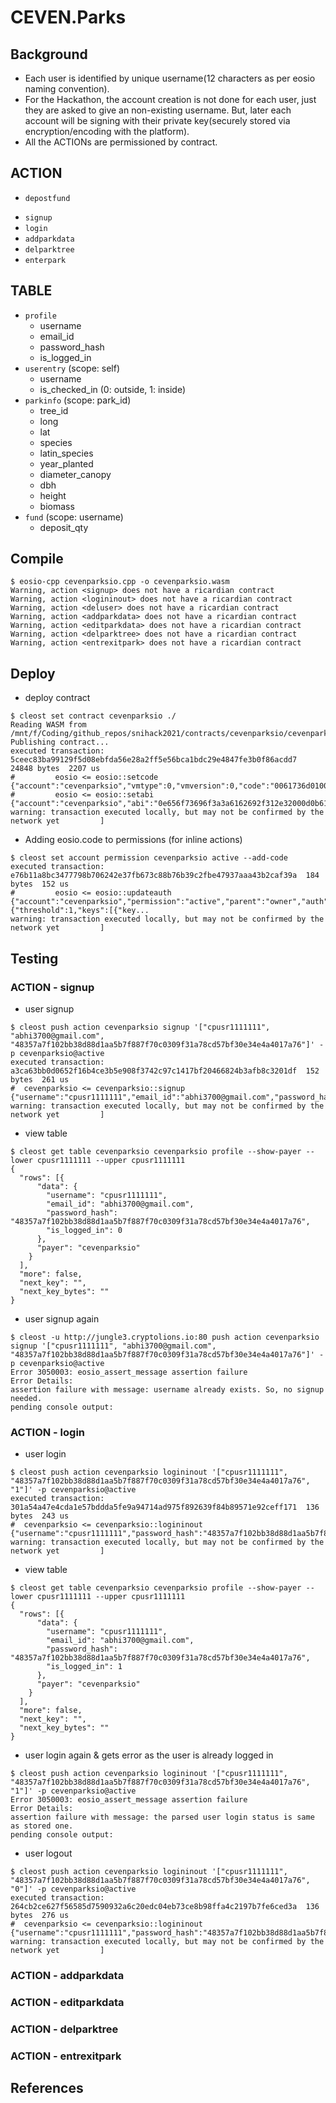 # CEVEN.Parks

## Background
* Each user is identified by unique username(12 characters as per eosio naming convention).
* For the Hackathon, the account creation is not done for each user, just they are asked to give an non-existing username. But, later each account will be signing with their private key(securely stored via encryption/encoding with the platform).
* All the ACTIONs are permissioned by contract.

## ACTION
* `depostfund`
<!-- * `withdrawfund` -->
* `signup`
* `login`
* `addparkdata`
* `delparktree`
* `enterpark`

## TABLE
* `profile`
	- username
	- email_id
	- password_hash
	- is_logged_in
* `userentry` (scope: self)
	- username
	- is_checked_in (0: outside, 1: inside)
* `parkinfo` (scope: park_id)
	- tree_id
	- long
	- lat
	- species
	- latin_species
	- year_planted
	- diameter_canopy
	- dbh
	- height
	- biomass
* `fund` (scope: username)
	- deposit_qty

## Compile
```console
$ eosio-cpp cevenparksio.cpp -o cevenparksio.wasm
Warning, action <signup> does not have a ricardian contract
Warning, action <logininout> does not have a ricardian contract
Warning, action <deluser> does not have a ricardian contract
Warning, action <addparkdata> does not have a ricardian contract
Warning, action <editparkdata> does not have a ricardian contract
Warning, action <delparktree> does not have a ricardian contract
Warning, action <entrexitpark> does not have a ricardian contract
```

## Deploy
* deploy contract
```console
$ cleost set contract cevenparksio ./
Reading WASM from /mnt/f/Coding/github_repos/snihack2021/contracts/cevenparksio/cevenparksio.wasm...
Publishing contract...
executed transaction: 5ceec83ba99129f5d08ebfda56e28a2ff5e56bca1bdc29e4847fe3b0f86acdd7  24848 bytes  2207 us
#         eosio <= eosio::setcode               {"account":"cevenparksio","vmtype":0,"vmversion":0,"code":"0061736d0100000001c1022e60000060037f7f7f0...
#         eosio <= eosio::setabi                {"account":"cevenparksio","abi":"0e656f73696f3a3a6162692f312e32000d0b6164647061726b64617461000907747...
warning: transaction executed locally, but may not be confirmed by the network yet         ]
```
* Adding eosio.code to permissions (for inline actions)
```console
$ cleost set account permission cevenparksio active --add-code
executed transaction: e76b11a8bc3477798b706242e37fb673c88b76b39c2fbe47937aaa43b2caf39a  184 bytes  152 us
#         eosio <= eosio::updateauth            {"account":"cevenparksio","permission":"active","parent":"owner","auth":{"threshold":1,"keys":[{"key...
warning: transaction executed locally, but may not be confirmed by the network yet         ]
```

## Testing
### ACTION - signup
* user signup
```console
$ cleost push action cevenparksio signup '["cpusr1111111", "abhi3700@gmail.com", "48357a7f102bb38d88d1aa5b7f887f70c0309f31a78cd57bf30e34e4a4017a76"]' -p cevenparksio@active
executed transaction: a3ca63bb0d0652f16b4ce3b5e908f3742c97c1417bf20466824b3afb8c3201df  152 bytes  261 us
#  cevenparksio <= cevenparksio::signup         {"username":"cpusr1111111","email_id":"abhi3700@gmail.com","password_hash":"48357a7f102bb38d88d1aa5b...
warning: transaction executed locally, but may not be confirmed by the network yet         ]
```
* view table
```console
$ cleost get table cevenparksio cevenparksio profile --show-payer --lower cpusr1111111 --upper cpusr1111111
{
  "rows": [{
      "data": {
        "username": "cpusr1111111",
        "email_id": "abhi3700@gmail.com",
        "password_hash": "48357a7f102bb38d88d1aa5b7f887f70c0309f31a78cd57bf30e34e4a4017a76",
        "is_logged_in": 0
      },
      "payer": "cevenparksio"
    }
  ],
  "more": false,
  "next_key": "",
  "next_key_bytes": ""
}
```
* user signup again
```console
$ cleost -u http://jungle3.cryptolions.io:80 push action cevenparksio signup '["cpusr1111111", "abhi3700@gmail.com", "48357a7f102bb38d88d1aa5b7f887f70c0309f31a78cd57bf30e34e4a4017a76"]' -p cevenparksio@active
Error 3050003: eosio_assert_message assertion failure
Error Details:
assertion failure with message: username already exists. So, no signup needed.
pending console output:
```

### ACTION - login
* user login
```console
$ cleost push action cevenparksio logininout '["cpusr1111111", "48357a7f102bb38d88d1aa5b7f887f70c0309f31a78cd57bf30e34e4a4017a76", "1"]' -p cevenparksio@active
executed transaction: 301a54a47e4cda1e57bddda5fe9a94714ad975f892639f84b89571e92ceff171  136 bytes  243 us
#  cevenparksio <= cevenparksio::logininout     {"username":"cpusr1111111","password_hash":"48357a7f102bb38d88d1aa5b7f887f70c0309f31a78cd57bf30e34e4...
warning: transaction executed locally, but may not be confirmed by the network yet         ]
```
* view table
```console
$ cleost get table cevenparksio cevenparksio profile --show-payer --lower cpusr1111111 --upper cpusr1111111
{
  "rows": [{
      "data": {
        "username": "cpusr1111111",
        "email_id": "abhi3700@gmail.com",
        "password_hash": "48357a7f102bb38d88d1aa5b7f887f70c0309f31a78cd57bf30e34e4a4017a76",
        "is_logged_in": 1
      },
      "payer": "cevenparksio"
    }
  ],
  "more": false,
  "next_key": "",
  "next_key_bytes": ""
}
```
* user login again & gets error as the user is already logged in
```console
$ cleost push action cevenparksio logininout '["cpusr1111111", "48357a7f102bb38d88d1aa5b7f887f70c0309f31a78cd57bf30e34e4a4017a76", "1"]' -p cevenparksio@active
Error 3050003: eosio_assert_message assertion failure
Error Details:
assertion failure with message: the parsed user login status is same as stored one.
pending console output:
```
* user logout
```console
$ cleost push action cevenparksio logininout '["cpusr1111111", "48357a7f102bb38d88d1aa5b7f887f70c0309f31a78cd57bf30e34e4a4017a76", "0"]' -p cevenparksio@active
executed transaction: 264cb2ce627f56585d7590932a6c20edc04eb73ce8b98ffa4c2197b7fe6ced3a  136 bytes  276 us
#  cevenparksio <= cevenparksio::logininout     {"username":"cpusr1111111","password_hash":"48357a7f102bb38d88d1aa5b7f887f70c0309f31a78cd57bf30e34e4...
warning: transaction executed locally, but may not be confirmed by the network yet         ]
```

### ACTION - addparkdata

### ACTION - editparkdata

### ACTION - delparktree

### ACTION - entrexitpark


## References